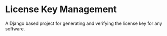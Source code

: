 # License Key Management
A Django based project for generating and verifying the license key for any software.

